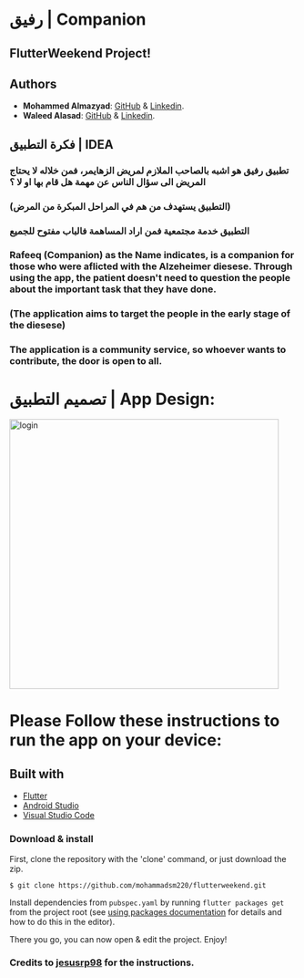 # رفيق | Companion

## FlutterWeekend Project!


## Authors
* **Mohammed Almazyad**: [GitHub](https://github.com/mohammadsm220) & [Linkedin](https://www.linkedin.com/in/mohammed-al-mazyad-768473186/).
* **Waleed Alasad**: [GitHub](https://github.com/Wa-lead) & [Linkedin](https://www.linkedin.com/in/waleed-alasad-b2a8331b5/).

## فكرة التطبيق | IDEA 

###  تطبيق رفيق هو اشبه بالصاحب الملازم لمريض الزهايمر، فمن خلاله لا يحتاج المريض الى سؤال الناس عن مهمة هل قام بها او لا ؟

### (التطبيق يستهدف من هم في المراحل المبكرة من المرض)
 
### التطبيق خدمة مجتمعية فمن اراد المساهمة فالباب مفتوح للجميع


### Rafeeq (Companion) as the Name indicates, is a companion for those who were aflicted with the Alzeheimer diesese. Through using the app, the patient doesn't need to question the people about the important task that they have done. 

### (The application aims to target the people in the early stage of the diesese)

### The application is a community service, so whoever wants to contribute, the door is open to all.


#   تصميم التطبيق | App Design:

 
<img width="473" alt="login" src="https://user-images.githubusercontent.com/59204565/142778458-14d7993d-886e-4602-9a43-458ca29f96f1.jpeg">


 

# Please Follow these instructions to run the app on your device:


## Built with
* [Flutter](https://flutter.dev/) 
* [Android Studio](https://developer.android.com/studio/index.html/)  
* [Visual Studio Code](https://code.visualstudio.com/) 

### Download & install
First, clone the repository with the 'clone' command, or just download the zip.

```
$ git clone https://github.com/mohammadsm220/flutterweekend.git
```
Install dependencies from `pubspec.yaml` by running `flutter packages get` from the project root (see [using packages documentation](https://flutter.io/using-packages/#adding-a-package-dependency-to-an-app) for details and how to do this in the editor).

There you go, you can now open & edit the project. Enjoy!

### Credits to [jesusrp98](https://github.com/jesusrp98/flutter-everywhere/edit/master/README.md) for the instructions.

